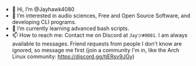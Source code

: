 - 👋 Hi, I’m @Jayhawk4080
- 👀 I’m interested in audio sciences, Free and Open Source Software, and developing CLI programs.
- 🌱 I’m currently learning advanced bash scripts.
- 📫 How to reach me: Contact me on Discord at `Jayツ#0001`. I am always available to messages. Friend requests from people I don't know are ignored, so message me first (join a community I'm in, like the Arch Linux community: https://discord.gg/tjERsv9JGy)

<!---
Jayhawk4080/Jayhawk4080 is a ✨ special ✨ repository because its `README.md` (this file) appears on your GitHub profile.
You can click the Preview link to take a look at your changes.
--->
